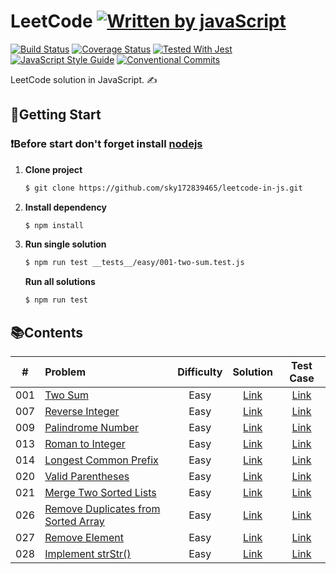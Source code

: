 # LeetCode [![Written by javaScript][javascript-image]][javascript-url]
[![Build Status][travis-image]][travis-url]
[![Coverage Status][codecov-image]][codecov-url]
[![Tested With Jest][jest-image]][jest-url]
[![JavaScript Style Guide][standard-image]][standard-url]
[![Conventional Commits][conventional-commits-image]][conventional-commits-url]

LeetCode solution in JavaScript. ✍️

## 🚀**Getting Start**
### ❗️Before start don't forget install [nodejs][]
1. **Clone project**
    ```sh
    $ git clone https://github.com/sky172839465/leetcode-in-js.git
    ```
2. **Install dependency**
    ```sh
    $ npm install
    ```
3. **Run single solution**
    ```sh
    $ npm run test __tests__/easy/001-two-sum.test.js
    ```
    **Run all solutions**
    ```sh
    $ npm run test
    ```

## 📚**Contents**
| # | Problem | Difficulty | Solution | Test Case |
| :---: | :--- | :---: | :---: | :---: |
|001|[Two Sum][]|Easy|[Link](./src/easy/001-two-sum.js)|[Link](./__tests__/easy/001-two-sum.test.js)|
|007|[Reverse Integer][]|Easy|[Link](./src/easy/007-reverse-integer.js)|[Link](./__tests__/easy/007-reverse-integer.test.js)|
|009|[Palindrome Number][]|Easy|[Link](./src/easy/009-palindrome-number.js)|[Link](./__tests__/easy/009-palindrome-number.test.js)|
|013|[Roman to Integer][]|Easy|[Link](./src/easy/013-roman-to-integer.js)|[Link](./__tests__/easy/013-roman-to-integer.test.js)|
|014|[Longest Common Prefix][]|Easy|[Link](./src/easy/014-longest-common-prefix.js)|[Link](./__tests__/easy/014-longest-common-prefix.test.js)|
|020|[Valid Parentheses][]|Easy|[Link](./src/easy/020-valid-parentheses.js)|[Link](./__tests__/easy/020-valid-parentheses.test.js)|
|021|[Merge Two Sorted Lists][]|Easy|[Link](./src/easy/021-merge-two-sorted-lists.js)|[Link](./__tests__/easy/021-merge-two-sorted-lists.test.js)|
|026|[Remove Duplicates from Sorted Array][]|Easy|[Link](./src/easy/026-remove-duplicates-from-sorted-array.js)|[Link](./__tests__/easy/026-remove-duplicates-from-sorted-array.test.js)|
|027|[Remove Element][]|Easy|[Link](./src/easy/027-remove-element.js)|[Link](./__tests__/easy/027-remove-element.test.js)|
|028|[Implement strStr()][]|Easy|[Link](./src/easy/028-implement-strstr.js)|[Link](./__tests__/easy/028-implement-strstr.test.js)|


<!-- badges -->
[travis-image]: https://img.shields.io/travis/sky172839465/leetcode-in-js.svg?branch=master
[travis-url]: https://travis-ci.org/sky172839465/leetcode-in-js
[codecov-image]: https://img.shields.io/codecov/c/github/sky172839465/leetcode-in-js.svg
[codecov-url]: https://codecov.io/gh/sky172839465/leetcode-in-js
[jest-image]: https://img.shields.io/badge/tested_with-jest-99424f.svg
[jest-url]: https://github.com/facebook/jest
[standard-image]: https://img.shields.io/badge/code_style-standard-brightgreen.svg
[standard-url]: https://standardjs.com
[javascript-image]: https://img.shields.io/badge/Language-JavaScript-yellow.svg
[javascript-url]: https://zh.wikipedia.org/wiki/JavaScript
[conventional-commits-image]: https://img.shields.io/badge/Conventional%20Commits-1.0.0-yellow.svg
[conventional-commits-url]: https://conventionalcommits.org
[nodejs]: https://nodejs.org

<!-- problems -->
[Two Sum]: https://leetcode.com/problems/two-sum/
[Reverse Integer]: https://leetcode.com/problems/reverse-integer/
[Palindrome Number]: https://leetcode.com/problems/palindrome-number/
[Roman to Integer]: https://leetcode.com/problems/roman-to-integer/
[Longest Common Prefix]: https://leetcode.com/problems/longest-common-prefix/
[Valid Parentheses]: https://leetcode.com/problems/valid-parentheses/
[Merge Two Sorted Lists]: https://leetcode.com/problems/merge-two-sorted-lists/
[Remove Duplicates from Sorted Array]: https://leetcode.com/problems/remove-duplicates-from-sorted-array/
[Remove Element]: https://leetcode.com/problems/remove-element/
[Implement strStr()]: https://leetcode.com/problems/implement-strstr/
